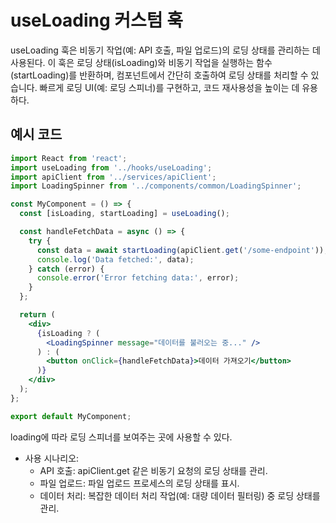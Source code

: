 # useLoading 커스텀 훅

useLoading 훅은 비동기 작업(예: API 호출, 파일 업로드)의 로딩 상태를 관리하는 데 사용된다.
이 훅은 로딩 상태(isLoading)와 비동기 작업을 실행하는 함수(startLoading)를 반환하며, 컴포넌트에서 간단히 호출하여 로딩 상태를 처리할 수 있습니다.
빠르게 로딩 UI(예: 로딩 스피너)를 구현하고, 코드 재사용성을 높이는 데 유용하다.

## 예시 코드

```jsx
import React from 'react';
import useLoading from '../hooks/useLoading';
import apiClient from '../services/apiClient';
import LoadingSpinner from '../components/common/LoadingSpinner';

const MyComponent = () => {
  const [isLoading, startLoading] = useLoading();

  const handleFetchData = async () => {
    try {
      const data = await startLoading(apiClient.get('/some-endpoint'));
      console.log('Data fetched:', data);
    } catch (error) {
      console.error('Error fetching data:', error);
    }
  };

  return (
    <div>
      {isLoading ? (
        <LoadingSpinner message="데이터를 불러오는 중..." />
      ) : (
        <button onClick={handleFetchData}>데이터 가져오기</button>
      )}
    </div>
  );
};

export default MyComponent;
```

loading에 따라 로딩 스피너를 보여주는 곳에 사용할 수 있다.

- 사용 시나리오:
  - API 호출: apiClient.get 같은 비동기 요청의 로딩 상태를 관리.
  - 파일 업로드: 파일 업로드 프로세스의 로딩 상태를 표시.
  - 데이터 처리: 복잡한 데이터 처리 작업(예: 대량 데이터 필터링) 중 로딩 상태를 관리.
